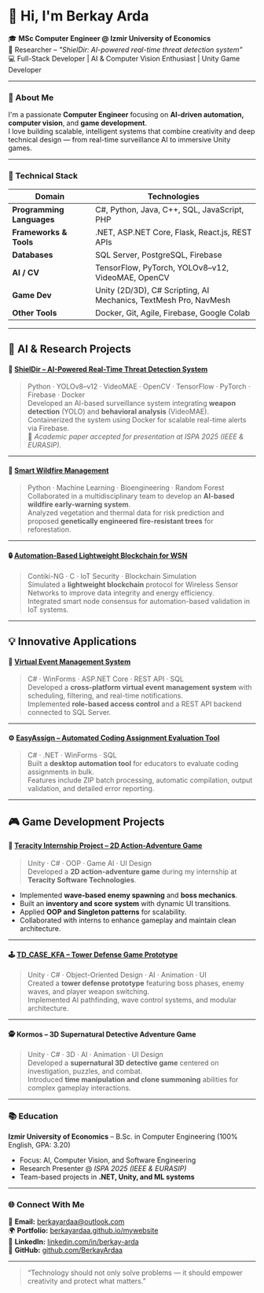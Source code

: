# 👋 Hi, I'm Berkay Arda

🎓 **MSc Computer Engineer @ Izmir University of Economics**  
🔬 Researcher – *"ShielDir: AI-powered real-time threat detection system"*  
💻 Full-Stack Developer | AI & Computer Vision Enthusiast | Unity Game Developer  

---

### 🧠 About Me  
I'm a passionate **Computer Engineer** focusing on **AI-driven automation, computer vision**, and **game development**.  
I love building scalable, intelligent systems that combine creativity and deep technical design — from real-time surveillance AI to immersive Unity games.

---

### 🧩 Technical Stack  

| Domain | Technologies |
|---------|---------------|
| **Programming Languages** | C#, Python, Java, C++, SQL, JavaScript, PHP |
| **Frameworks & Tools** | .NET, ASP.NET Core, Flask, React.js, REST APIs |
| **Databases** | SQL Server, PostgreSQL, Firebase |
| **AI / CV** | TensorFlow, PyTorch, YOLOv8–v12, VideoMAE, OpenCV |
| **Game Dev** | Unity (2D/3D), C# Scripting, AI Mechanics, TextMesh Pro, NavMesh |
| **Other Tools** | Docker, Git, Agile, Firebase, Google Colab |

---

## 🤖 AI & Research Projects  

#### 🧠 [ShielDir – AI-Powered Real-Time Threat Detection System](https://github.com/BerkayArdaa/ShielDir)  
> Python · YOLOv8–v12 · VideoMAE · OpenCV · TensorFlow · PyTorch · Firebase · Docker  
Developed an AI-based surveillance system integrating **weapon detection** (YOLO) and **behavioral analysis** (VideoMAE).  
Containerized the system using Docker for scalable real-time alerts via Firebase.  
🧩 *Academic paper accepted for presentation at ISPA 2025 (IEEE & EURASIP).*

---

#### 🌲 [Smart Wildfire Management](https://github.com/BerkayArdaa/Feng497-BioAi?tab=readme-ov-file)  
> Python · Machine Learning · Bioengineering · Random Forest  
Collaborated in a multidisciplinary team to develop an **AI-based wildfire early-warning system**.  
Analyzed vegetation and thermal data for risk prediction and proposed **genetically engineered fire-resistant trees** for reforestation.

---

#### 🔒 [Automation-Based Lightweight Blockchain for WSN](https://github.com/BerkayArdaa/Automation-Based-Lightweight-Blockchain-for-WSN)  
> Contiki-NG · C · IoT Security · Blockchain Simulation  
Simulated a **lightweight blockchain** protocol for Wireless Sensor Networks to improve data integrity and energy efficiency.  
Integrated smart node consensus for automation-based validation in IoT systems.

---

## 💡 Innovative Applications  

#### 💬 [Virtual Event Management System](https://github.com/BerkayArdaa/Virtual-Event-Application)  
> C# · WinForms · ASP.NET Core · REST API · SQL  
Developed a **cross-platform virtual event management system** with scheduling, filtering, and real-time notifications.  
Implemented **role-based access control** and a REST API backend connected to SQL Server.

---

#### ⚙️ [EasyAssign – Automated Coding Assignment Evaluation Tool](https://github.com/BerkayArdaa/EasyAssign-Automated-Coding-Assignment-Evaluation-Tool)  
> C# · .NET · WinForms · SQL  
Built a **desktop automation tool** for educators to evaluate coding assignments in bulk.  
Features include ZIP batch processing, automatic compilation, output validation, and detailed error reporting.

---

## 🎮 Game Development Projects  

#### 🏢 [Teracity Internship Project – 2D Action-Adventure Game](https://github.com/BerkayArdaa/Teracity-Internship-Game)  
> Unity · C# · OOP · Game AI · UI Design  
Developed a **2D action-adventure game** during my internship at **Teracity Software Technologies**.  
- Implemented **wave-based enemy spawning** and **boss mechanics**.  
- Built an **inventory and score system** with dynamic UI transitions.  
- Applied **OOP and Singleton patterns** for scalability.  
- Collaborated with interns to enhance gameplay and maintain clean architecture.

---

#### 🕹️ [TD_CASE_KFA – Tower Defense Game Prototype](https://github.com/BerkayArdaa/TD_CASE_KFA)  
> Unity · C# · Object-Oriented Design · AI · Animation · UI  
Created a **tower defense prototype** featuring boss phases, enemy waves, and player weapon switching.  
Implemented AI pathfinding, wave control systems, and modular architecture.

---

#### 🕵️ Kormos – 3D Supernatural Detective Adventure Game  
> Unity · C# · 3D · AI · Animation · UI Design  
Developed a **supernatural 3D detective game** centered on investigation, puzzles, and combat.  
Introduced **time manipulation and clone summoning** abilities for complex gameplay interactions.  

---

### 📚 Education  
**Izmir University of Economics** – B.Sc. in Computer Engineering (100% English, GPA: 3.20)  
- Focus: AI, Computer Vision, and Software Engineering  
- Research Presenter @ *ISPA 2025 (IEEE & EURASIP)*  
- Team-based projects in **.NET, Unity, and ML systems**

---

### 🌐 Connect With Me  
📩 **Email:** [berkayardaa@outlook.com](mailto:berkayardaa@outlook.com)  
🌍 **Portfolio:** [berkayardaa.github.io/mywebsite](https://berkayardaa.github.io/mywebsite/)  
💼 **LinkedIn:** [linkedin.com/in/berkay-arda](https://www.linkedin.com/in/berkay-arda)  
🐙 **GitHub:** [github.com/BerkayArdaa](https://github.com/BerkayArdaa)

---

> “Technology should not only solve problems — it should empower creativity and protect what matters.”
